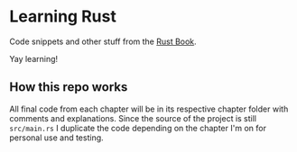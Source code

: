 # Learning Rust

Code snippets and other stuff from the [Rust Book](https://doc.rust-lang.org/book).

Yay learning!

## How this repo works

All final code from each chapter will be in its respective chapter folder with comments and explanations. Since the source of the project is still `src/main.rs` I duplicate the code depending on the chapter I'm on for personal use and testing.
